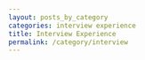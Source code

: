 ```yaml
---
layout: posts_by_category
categories: interview experience
title: Interview Experience
permalink: /category/interview
---
```

